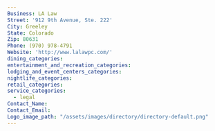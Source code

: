 ```yaml
---
Business: LA Law
Street: '912 9th Avenue, Ste. 222'
City: Greeley
State: Colorado
Zip: 80631
Phone: (970) 978-4791
Website: 'http://www.lalawpc.com/'
dining_categories:
entertainment_and_recreation_categories:
lodging_and_event_centers_categories:
nightlife_categories:
retail_categories:
service_categories:
  - legal
Contact_Name:
Contact_Email:
Logo_image_path: "/assets/images/directory/directory-default.png"
---
```



